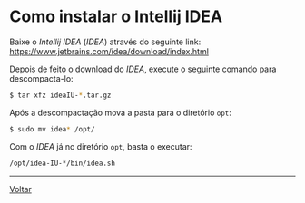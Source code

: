 # Como instalar o Intellij IDEA

Baixe o _Intellij IDEA_ (_IDEA_) através do seguinte link:
https://www.jetbrains.com/idea/download/index.html


Depois de feito o download do _IDEA_, execute o seguinte comando para descompacta-lo:
```bash
$ tar xfz ideaIU-*.tar.gz
```

Após a descompactação mova a pasta para o diretório `opt`:
```bash
$ sudo mv idea* /opt/
```

Com o _IDEA_ já no diretório `opt`, basta o executar:
```bash
/opt/idea-IU-*/bin/idea.sh
```

-----

[Voltar](README.md)

